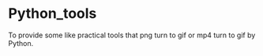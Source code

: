 # Python_tools
To provide some like practical tools that png turn to gif or mp4 turn to gif by Python.
